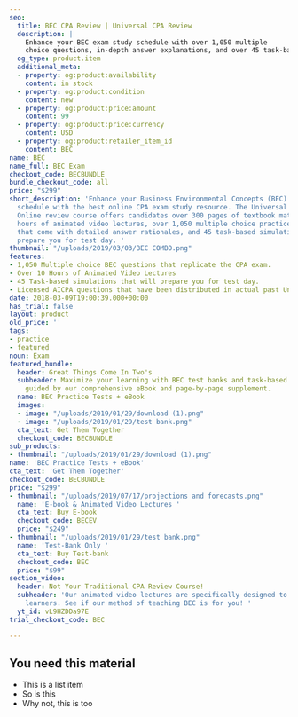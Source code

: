 ```yaml
---
seo:
  title: BEC CPA Review | Universal CPA Review
  description: |
    Enhance your BEC exam study schedule with over 1,050 multiple
    choice questions, in-depth answer explanations, and over 45 task-based simulations replicating your real exam experience.
  og_type: product.item
  additional_meta:
  - property: og:product:availability
    content: in stock
  - property: og:product:condition
    content: new
  - property: og:product:price:amount
    content: 99
  - property: og:product:price:currency
    content: USD
  - property: og:product:retailer_item_id
    content: BEC
name: BEC
name_full: BEC Exam
checkout_code: BECBUNDLE
bundle_checkout_code: all
price: "$299"
short_description: 'Enhance your Business Environmental Concepts (BEC) exam study
  schedule with the best online CPA exam study resource. The Universal CPA Review
  Online review course offers candidates over 300 pages of textbook materials, 10
  hours of animated video lectures, over 1,050 multiple choice practice questions
  that come with detailed answer rationales, and 45 task-based simulations to better
  prepare you for test day. '
thumbnail: "/uploads/2019/03/03/BEC COMBO.png"
features:
- 1,050 Multiple choice BEC questions that replicate the CPA exam.
- Over 10 Hours of Animated Video Lectures
- 45 Task-based simulations that will prepare you for test day.
- Licensed AICPA questions that have been distributed in actual past Uniform CPA Exams.
date: 2018-03-09T19:00:39.000+00:00
has_trial: false
layout: product
old_price: ''
tags:
- practice
- featured
noun: Exam
featured_bundle:
  header: Great Things Come In Two's
  subheader: Maximize your learning with BEC test banks and task-based simulations,
    guided by our comprehensive eBook and page-by-page supplement.
  name: BEC Practice Tests + eBook
  images:
  - image: "/uploads/2019/01/29/download (1).png"
  - image: "/uploads/2019/01/29/test bank.png"
  cta_text: Get Them Together
  checkout_code: BECBUNDLE
sub_products:
- thumbnail: "/uploads/2019/01/29/download (1).png"
name: 'BEC Practice Tests + eBook'
cta_text: 'Get Them Together'
checkout_code: BECBUNDLE
price: "$299"
- thumbnail: "/uploads/2019/07/17/projections and forecasts.png"
  name: 'E-book & Animated Video Lectures '
  cta_text: Buy E-book
  checkout_code: BECEV
  price: "$249"
- thumbnail: "/uploads/2019/01/29/test bank.png"
  name: 'Test-Bank Only '
  cta_text: Buy Test-bank
  checkout_code: BEC
  price: "$99"
section_video:
  header: Not Your Traditional CPA Review Course!
  subheader: 'Our animated video lectures are specifically designed to help visual
    learners. See if our method of teaching BEC is for you! '
  yt_id: vL9HZDDa97E
trial_checkout_code: BEC

---
```

## You need this material
* This is a list item
* So is this
* Why not, this is too
